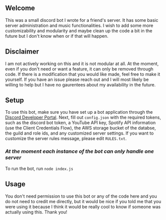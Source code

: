 ## Welcome
This was a small discord bot I wrote for a friend's server. It has some basic server administration and music functionalities. I wish to add some more customizability and modularity and maybe clean up the code a bit in the future but I don't know when or if that will happen.

## Disclaimer
I am not actively working on this and it is not modular at all. At the moment, even if you don't need or want a feature, it can only be removed through code. If there is a modification that you would like made, feel free to make it yourself. If you have an issue please reach out and I will most likely be willing to help but I have no gaurentees about my availability in the future.

## Setup
To use this bot, make sure you have set up a bot application through the [Discord Developer Portal](https://discord.com/developers/applications). Next, fill out `config.json` with the required tokens, such as the discord bot token, a YouTube API key, Spotify API information (use the Client Credentials Flow), the AWS storage bucket of the databse, the guild and role ids, and any customized server settings. If you want to customize the server rules message, please edit `RULES.txt`.
### *At the moment each instance of the bot can only handle one server*
To run the bot, run `node index.js`

## Usage
You don't need permission to use this bot or any of the code here and you do not need to credit me directly, but it would be nice if you told me that you were using it because I think it would be really cool to know if someone was actually using this. Thank you!